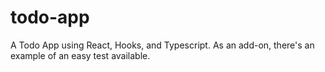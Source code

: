 # todo-app
A Todo App using React, Hooks, and Typescript. As an add-on, there's an example of an easy test available.
